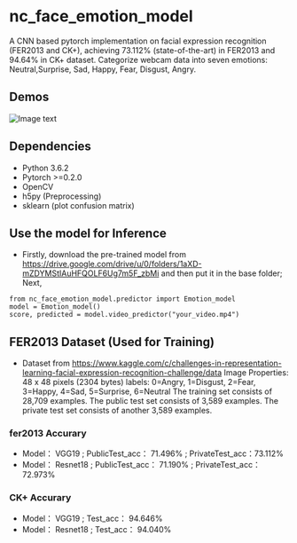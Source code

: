 # nc_face_emotion_model
A CNN based pytorch implementation on facial expression recognition (FER2013 and CK+), achieving 73.112% (state-of-the-art) in FER2013 and 94.64% in CK+ dataset.
Categorize webcam data into seven emotions: Neutral,Surprise, Sad, Happy, Fear, Disgust, Angry.

## Demos ##
![Image text](https://raw.githubusercontent.com/WuJie1010/Facial-Expression-Recognition.Pytorch/master/demo/1.png)


## Dependencies ##
- Python 3.6.2
- Pytorch >=0.2.0
- OpenCV
- h5py (Preprocessing)
- sklearn (plot confusion matrix)

## Use the model for Inference ##
- Firstly, download the pre-trained model from https://drive.google.com/drive/u/0/folders/1aXD-mZDYMStIAuHFQOLF6Ug7m5F_zbMi and then put it in the base folder; Next,

```
from nc_face_emotion_model.predictor import Emotion_model
model = Emotion_model()
score, predicted = model.video_predictor("your_video.mp4")
```

## FER2013 Dataset (Used for Training) ##
- Dataset from https://www.kaggle.com/c/challenges-in-representation-learning-facial-expression-recognition-challenge/data
Image Properties: 48 x 48 pixels (2304 bytes)
labels: 0=Angry, 1=Disgust, 2=Fear, 3=Happy, 4=Sad, 5=Surprise, 6=Neutral
The training set consists of 28,709 examples. The public test set consists of 3,589 examples. The private test set consists of another 3,589 examples.


###              fer2013 Accurary             ###

- Model：    VGG19 ;       PublicTest_acc：  71.496% ;     PrivateTest_acc：73.112%     <Br/>
- Model：   Resnet18 ;     PublicTest_acc：  71.190% ;    PrivateTest_acc：72.973%     

###      CK+ Accurary      ###
- Model：    VGG19 ;       Test_acc：   94.646%   <Br/>
- Model：   Resnet18 ;     Test_acc：   94.040%   

